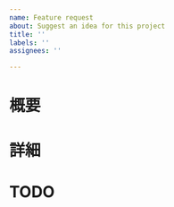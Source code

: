 ```yaml
---
name: Feature request
about: Suggest an idea for this project
title: ''
labels: ''
assignees: ''

---
```


# 概要

# 詳細

# TODO
